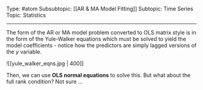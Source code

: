 Type: #atom 
Subsubtopic: [[AR & MA Model Fitting]]
Subtopic: Time Series
Topic: Statistics

----
The form of the AR or MA model problem converted to OLS matrix style is in the form of the Yule-Walker equations which must be solved to yield the model coefficients - notice how the predictors are simply lagged versions of the $y$ variable.

![[yule_walker_eqns.jpg | 400]]

Then, we can use **OLS normal equations** to solve this. But what about the full rank condition? Not sure ...